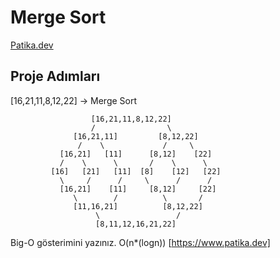 # Merge Sort
[Patika.dev](https://app.patika.dev)
## Proje Adımları

[16,21,11,8,12,22] -> Merge Sort 

                      [16,21,11,8,12,22]
                      /                \
                  [16,21,11]         [8,12,22]
                   /    \             /     \ 
               [16,21]   [11]      [8,12]    [22]
               /    \      \       /    \      \
             [16]   [21]   [11]  [8]    [12]   [22]
               \     /      /     \      /      /
               [16,21]    [11]     [8,12]     [22]
                  \        /          \       /  
                  [11,16,21]          [8,12,22]
                       \                 /
                       [8,11,12,16,21,22]
    

Big-O gösterimini yazınız.
    O(n*(logn))
[https://www.patika.dev]
